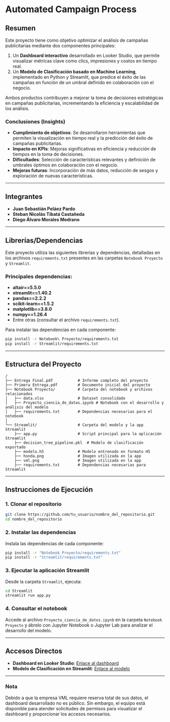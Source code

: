 # **Automated Campaign Process**

## **Resumen**
Este proyecto tiene como objetivo optimizar el análisis de campañas publicitarias mediante dos componentes principales:
1. Un **Dashboard interactivo** desarrollado en Looker Studio, que permite visualizar métricas clave como clics, impresiones y costos en tiempo real.
2. Un **Modelo de Clasificación basado en Machine Learning**, implementado en Python y Streamlit, que predice el éxito de las campañas en función de un umbral definido en colaboración con el negocio.

Ambos productos contribuyen a mejorar la toma de decisiones estratégicas en campañas publicitarias, incrementando la eficiencia y escalabilidad de los análisis.

### **Conclusiones (Insights)**
- **Cumplimiento de objetivos**: Se desarrollaron herramientas que permiten la visualización en tiempo real y la predicción del éxito de campañas publicitarias.
- **Impacto en KPIs**: Mejoras significativas en eficiencia y reducción de tiempos en la toma de decisiones.
- **Dificultades**: Selección de características relevantes y definición de umbrales óptimos en colaboración con el negocio.
- **Mejoras futuras**: Incorporación de más datos, reducción de sesgos y exploración de nuevas características.

---

## **Integrantes**
- **Juan Sebastián Peláez Pardo**
- **Steban Nicolás Tibatá Castañeda**
- **Diego Álvaro Morales Medrano**

---

## **Librerías/Dependencias**
Este proyecto utiliza las siguientes librerías y dependencias, detalladas en los archivos `requirements.txt` presentes en las carpetas `Notebook Proyecto` y `Streamlit`.

### Principales dependencias:
- **altair==5.5.0**
- **streamlit==1.40.2**
- **pandas==2.2.2**
- **scikit-learn==1.5.2**
- **matplotlib==3.8.0**
- **numpy==1.26.4**
- Entre otras (consultar el archivo `requirements.txt`).

Para instalar las dependencias en cada componente:
```bash
pip install -r Notebook\ Proyecto/requirements.txt
pip install -r Streamlit/requirements.txt
```

---

## **Estructura del Proyecto**
```plaintext
/
├── Entrega Final.pdf           # Informe completo del proyecto
├── Primera Entrega.pdf         # Documento inicial del proyecto
├── Notebook Proyecto/          # Carpeta del notebook y archivos relacionados
│   ├── data.xlsx               # Dataset consolidado
│   ├── Proyecto_ciencia_de_datos.ipynb # Notebook con el desarrollo y análisis del modelo
│   ├── requirements.txt        # Dependencias necesarias para el notebook
│
└── Streamlit/                  # Carpeta del modelo y la app Streamlit
    ├── app.py                  # Script principal para la aplicación Streamlit
    ├── decision_tree_pipeline.pkl  # Modelo de clasificación exportado
    ├── modelo.h5               # Modelo entrenado en formato H5
    ├── honda.png               # Imagen utilizada en la app
    ├── vml.png                 # Imagen utilizada en la app
    ├── requirements.txt        # Dependencias necesarias para Streamlit
```

---

## **Instrucciones de Ejecución**

### **1. Clonar el repositorio**
```bash
git clone https://github.com/tu_usuario/nombre_del_repositorio.git
cd nombre_del_repositorio
```

### **2. Instalar las dependencias**
Instala las dependencias de cada componente:
```bash
pip install -r "Notebook Proyecto/requirements.txt"
pip install -r "Streamlit/requirements.txt"
```

### **3. Ejecutar la aplicación Streamlit**
Desde la carpeta `Streamlit`, ejecuta:
```bash
cd Streamlit
streamlit run app.py
```

### **4. Consultar el notebook**
Accede al archivo `Proyecto_ciencia_de_datos.ipynb` en la carpeta `Notebook Proyecto` y ábrelo con Jupyter Notebook o Jupyter Lab para analizar el desarrollo del modelo.

---

## **Accesos Directos**
- **Dashboard en Looker Studio**: [Enlace al dashboard](https://lookerstudio.google.com/u/0/reporting/9e091957-6c52-4ad3-a98d-b1e4b99c9ca7)
- **Modelo de Clasificación en Streamlit**: [Enlace al modelo](https://cdadeployment-97gn69kmzjdhwzuwcbzhg6.streamlit.app/)

---

### **Nota**
Debido a que la empresa VML requiere reserva total de sus datos, el dashboard desarrollado no es público. Sin embargo, el equipo está disponible para atender solicitudes de permisos para visualizar el dashboard y proporcionar los accesos necesarios.